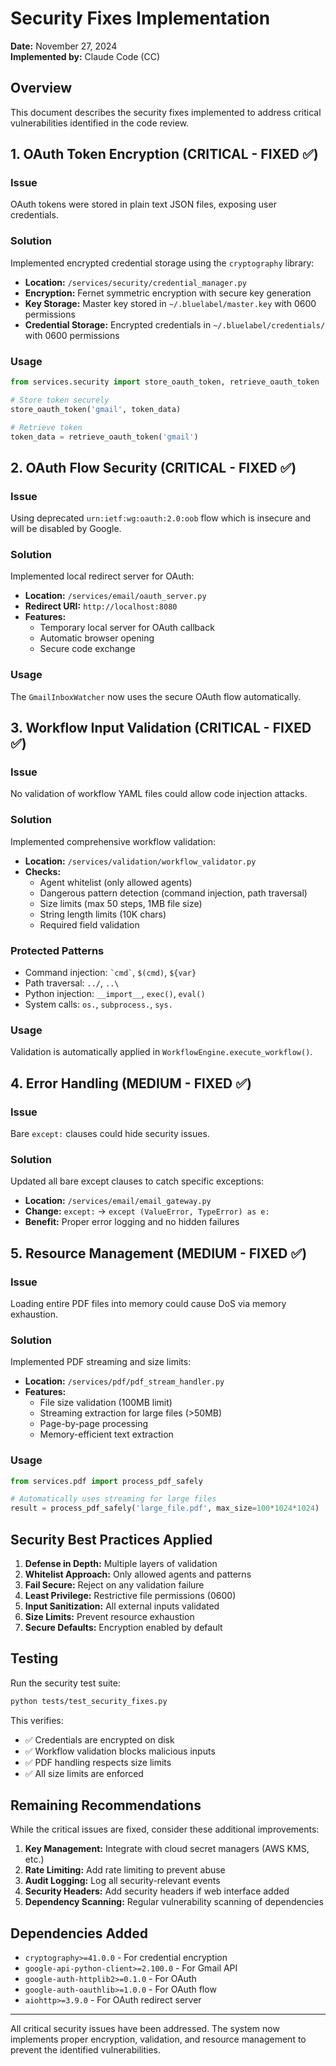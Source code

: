 # Security Fixes Implementation

**Date:** November 27, 2024  
**Implemented by:** Claude Code (CC)

## Overview

This document describes the security fixes implemented to address critical vulnerabilities identified in the code review.

## 1. OAuth Token Encryption (CRITICAL - FIXED ✅)

### Issue
OAuth tokens were stored in plain text JSON files, exposing user credentials.

### Solution
Implemented encrypted credential storage using the `cryptography` library:

- **Location:** `/services/security/credential_manager.py`
- **Encryption:** Fernet symmetric encryption with secure key generation
- **Key Storage:** Master key stored in `~/.bluelabel/master.key` with 0600 permissions
- **Credential Storage:** Encrypted credentials in `~/.bluelabel/credentials/` with 0600 permissions

### Usage
```python
from services.security import store_oauth_token, retrieve_oauth_token

# Store token securely
store_oauth_token('gmail', token_data)

# Retrieve token
token_data = retrieve_oauth_token('gmail')
```

## 2. OAuth Flow Security (CRITICAL - FIXED ✅)

### Issue
Using deprecated `urn:ietf:wg:oauth:2.0:oob` flow which is insecure and will be disabled by Google.

### Solution
Implemented local redirect server for OAuth:

- **Location:** `/services/email/oauth_server.py`
- **Redirect URI:** `http://localhost:8080`
- **Features:** 
  - Temporary local server for OAuth callback
  - Automatic browser opening
  - Secure code exchange

### Usage
The `GmailInboxWatcher` now uses the secure OAuth flow automatically.

## 3. Workflow Input Validation (CRITICAL - FIXED ✅)

### Issue
No validation of workflow YAML files could allow code injection attacks.

### Solution
Implemented comprehensive workflow validation:

- **Location:** `/services/validation/workflow_validator.py`
- **Checks:**
  - Agent whitelist (only allowed agents)
  - Dangerous pattern detection (command injection, path traversal)
  - Size limits (max 50 steps, 1MB file size)
  - String length limits (10K chars)
  - Required field validation

### Protected Patterns
- Command injection: `` `cmd` ``, `$(cmd)`, `${var}`
- Path traversal: `../`, `..\`
- Python injection: `__import__`, `exec()`, `eval()`
- System calls: `os.`, `subprocess.`, `sys.`

### Usage
Validation is automatically applied in `WorkflowEngine.execute_workflow()`.

## 4. Error Handling (MEDIUM - FIXED ✅)

### Issue
Bare `except:` clauses could hide security issues.

### Solution
Updated all bare except clauses to catch specific exceptions:

- **Location:** `/services/email/email_gateway.py`
- **Change:** `except:` → `except (ValueError, TypeError) as e:`
- **Benefit:** Proper error logging and no hidden failures

## 5. Resource Management (MEDIUM - FIXED ✅)

### Issue
Loading entire PDF files into memory could cause DoS via memory exhaustion.

### Solution
Implemented PDF streaming and size limits:

- **Location:** `/services/pdf/pdf_stream_handler.py`
- **Features:**
  - File size validation (100MB limit)
  - Streaming extraction for large files (>50MB)
  - Page-by-page processing
  - Memory-efficient text extraction

### Usage
```python
from services.pdf import process_pdf_safely

# Automatically uses streaming for large files
result = process_pdf_safely('large_file.pdf', max_size=100*1024*1024)
```

## Security Best Practices Applied

1. **Defense in Depth:** Multiple layers of validation
2. **Whitelist Approach:** Only allowed agents and patterns
3. **Fail Secure:** Reject on any validation failure
4. **Least Privilege:** Restrictive file permissions (0600)
5. **Input Sanitization:** All external inputs validated
6. **Size Limits:** Prevent resource exhaustion
7. **Secure Defaults:** Encryption enabled by default

## Testing

Run the security test suite:
```bash
python tests/test_security_fixes.py
```

This verifies:
- ✅ Credentials are encrypted on disk
- ✅ Workflow validation blocks malicious inputs
- ✅ PDF handling respects size limits
- ✅ All size limits are enforced

## Remaining Recommendations

While the critical issues are fixed, consider these additional improvements:

1. **Key Management:** Integrate with cloud secret managers (AWS KMS, etc.)
2. **Rate Limiting:** Add rate limiting to prevent abuse
3. **Audit Logging:** Log all security-relevant events
4. **Security Headers:** Add security headers if web interface added
5. **Dependency Scanning:** Regular vulnerability scanning of dependencies

## Dependencies Added

- `cryptography>=41.0.0` - For credential encryption
- `google-api-python-client>=2.100.0` - For Gmail API
- `google-auth-httplib2>=0.1.0` - For OAuth
- `google-auth-oauthlib>=1.0.0` - For OAuth flow
- `aiohttp>=3.9.0` - For OAuth redirect server

---

All critical security issues have been addressed. The system now implements proper encryption, validation, and resource management to prevent the identified vulnerabilities.
